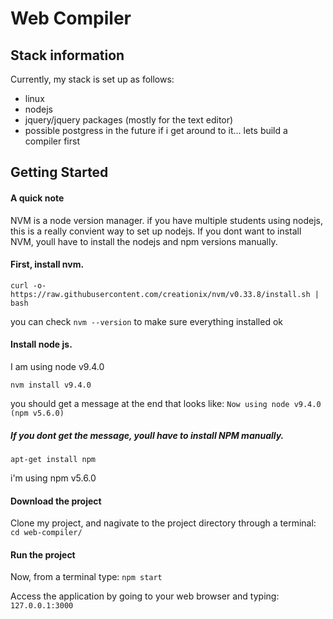 # Web Compiler
## Stack information

Currently, my stack is set up as follows:

* linux
* nodejs
* jquery/jquery packages (mostly for the text editor)
* possible postgress in the future if i get around to it... lets build a compiler first

## Getting Started

#### A quick note

NVM is a node version manager. if you have multiple students using nodejs, this is a really convient way to set up nodejs. If you dont want to install NVM, youll have to install the nodejs and npm versions manually.  

#### First, install nvm. 

`curl -o- https://raw.githubusercontent.com/creationix/nvm/v0.33.8/install.sh | bash`

you can check `nvm --version` to make sure everything installed ok

#### Install node js.

I am using node v9.4.0

`nvm install v9.4.0`

you should get a message at the end that looks like: `Now using node v9.4.0 (npm v5.6.0)`

##### If you dont get the message, youll have to install NPM manually. 

`apt-get install npm`

i'm using npm v5.6.0

#### Download the project
Clone my project, and nagivate to the project directory through a terminal: `cd web-compiler/`

#### Run the project

Now, from a terminal type: `npm start`

Access the application by going to your web browser and typing: `127.0.0.1:3000`